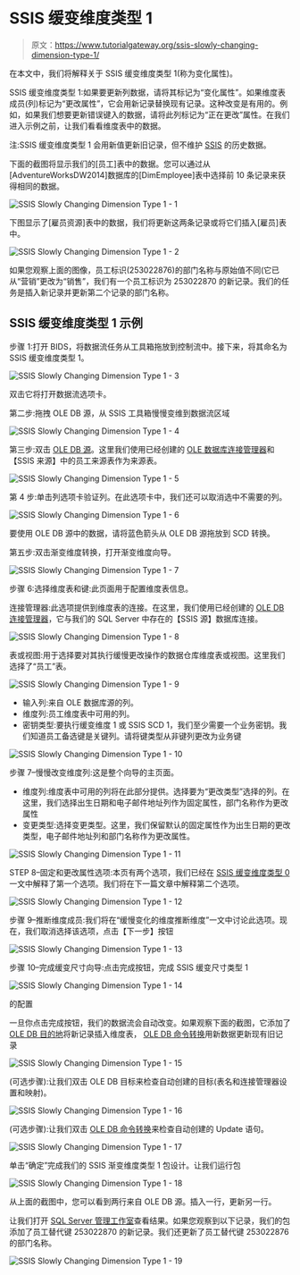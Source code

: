 # SSIS 缓变维度类型 1

> 原文：<https://www.tutorialgateway.org/ssis-slowly-changing-dimension-type-1/>

在本文中，我们将解释关于 SSIS 缓变维度类型 1(称为变化属性)。

SSIS 缓变维度类型 1:如果要更新列数据，请将其标记为“变化属性”。如果维度表成员(列)标记为“更改属性”，它会用新记录替换现有记录。这种改变是有用的。例如，如果我们想要更新错误键入的数据，请将此列标记为“正在更改”属性。在我们进入示例之前，让我们看看维度表中的数据。

注:SSIS 缓变维度类型 1 会用新值更新旧记录，但不维护 [SSIS](https://www.tutorialgateway.org/ssis/) 的历史数据。

下面的截图将显示我们的[员工]表中的数据。您可以通过从[AdventureWorksDW2014]数据库的[DimEmployee]表中选择前 10 条记录来获得相同的数据。

![SSIS Slowly Changing Dimension Type 1 - 1](img/714e12d33df260fab3c78323fbabb972.png)

下图显示了[雇员资源]表中的数据，我们将更新这两条记录或将它们插入[雇员]表中。

![SSIS Slowly Changing Dimension Type 1 - 2](img/3a006e006e8dc834259ad382d7b1d003.png)

如果您观察上面的图像，员工标识(253022876)的部门名称与原始值不同(它已从“营销”更改为“销售”，我们有一个员工标识为 253022870 的新记录。我们的任务是插入新记录并更新第二个记录的部门名称。

## SSIS 缓变维度类型 1 示例

步骤 1:打开 BIDS，将数据流任务从工具箱拖放到控制流中。接下来，将其命名为 SSIS 缓变维度类型 1。

![SSIS Slowly Changing Dimension Type 1 - 3](img/72324121e9a4334f9316b75d3514f86c.png)

双击它将打开数据流选项卡。

第二步:拖拽 OLE DB 源，从 SSIS 工具箱慢慢变维到数据流区域

![SSIS Slowly Changing Dimension Type 1 - 4](img/05ef157b0be8732571800e8c5ff3bfdc.png)

第三步:双击 [OLE DB 源](https://www.tutorialgateway.org/ole-db-source-in-ssis/)。这里我们使用已经创建的 [OLE 数据库连接管理器](https://www.tutorialgateway.org/ole-db-connection-manager-in-ssis/)和【SSIS 来源】中的员工来源表作为来源表。

![SSIS Slowly Changing Dimension Type 1 - 5](img/8abefb00960ebe7a2a010810d326aca7.png)

第 4 步:单击列选项卡验证列。在此选项卡中，我们还可以取消选中不需要的列。

![SSIS Slowly Changing Dimension Type 1 - 6](img/a49cc092aaca665b8aefacbb928cdac2.png)

要使用 OLE DB 源中的数据，请将蓝色箭头从 OLE DB 源拖放到 SCD 转换。

第五步:双击渐变维度转换，打开渐变维度向导。

![SSIS Slowly Changing Dimension Type 1 - 7](img/870f5b8f2065c000e5e0b25aec535acb.png)

步骤 6:选择维度表和键:此页面用于配置维度表信息。

连接管理器:此选项提供到维度表的连接。在这里，我们使用已经创建的 [OLE DB 连接管理器](https://www.tutorialgateway.org/ole-db-connection-manager-in-ssis/)，它与我们的 SQL Server 中存在的【SSIS 源】数据库连接。

![SSIS Slowly Changing Dimension Type 1 - 8](img/de4391b6e421a2ef71b192fbdca29258.png)

表或视图:用于选择要对其执行缓慢更改操作的数据仓库维度表或视图。这里我们选择了“员工”表。

![SSIS Slowly Changing Dimension Type 1 - 9](img/1db36580415b7cbb56386bd0f6da6298.png)

*   输入列:来自 OLE 数据库源的列。
*   维度列:员工维度表中可用的列。
*   密钥类型:要执行缓变维度 1 或 SSIS SCD 1，我们至少需要一个业务密钥。我们知道员工备选键是关键列。请将键类型从非键列更改为业务键

![SSIS Slowly Changing Dimension Type 1 - 10](img/da767a1b0ba62051f883f37247a3d876.png)

步骤 7–慢慢改变维度列:这是整个向导的主页面。

*   维度列:维度表中可用的列将在此部分提供。选择要为“更改类型”选择的列。在这里，我们选择出生日期和电子邮件地址列作为固定属性，部门名称作为更改属性
*   变更类型:选择变更类型。这里，我们保留默认的固定属性作为出生日期的更改类型，电子邮件地址列和部门名称作为更改属性。

![SSIS Slowly Changing Dimension Type 1 - 11](img/71cd3552088dc1bd3f509fc18e820b5c.png)

STEP 8–固定和更改属性选项:本页有两个选项，我们已经在 [SSIS 缓变维度类型 0](https://www.tutorialgateway.org/ssis-slowly-changing-dimension-type-0/) 一文中解释了第一个选项。我们将在下一篇文章中解释第二个选项。

![SSIS Slowly Changing Dimension Type 1 - 12](img/661294a80cca347f96699f03dc357749.png)

步骤 9–推断维度成员:我们将在“缓慢变化的维度推断维度”一文中讨论此选项。现在，我们取消选择该选项，点击【下一步】按钮

![SSIS Slowly Changing Dimension Type 1 - 13](img/51227dad38b4c300eea535da164f825a.png)

步骤 10–完成缓变尺寸向导:点击完成按钮，完成 SSIS 缓变尺寸类型 1

![SSIS Slowly Changing Dimension Type 1 - 14](img/84eab1e7afc24eefa1f3bb5cf206e7fe.png)

的配置

一旦你点击完成按钮，我们的数据流会自动改变。如果观察下面的截图，它添加了 [OLE DB 目的地](https://www.tutorialgateway.org/ssis-ole-db-destination/)将新记录插入维度表， [OLE DB 命令转换](https://www.tutorialgateway.org/ole-db-command-transformation-in-ssis/)用新数据更新现有旧记录

![SSIS Slowly Changing Dimension Type 1 - 15](img/02d55eb31157330dd2c04635d11c39e6.png)

(可选步骤):让我们双击 OLE DB 目标来检查自动创建的目标(表名和连接管理器设置和映射)。

![SSIS Slowly Changing Dimension Type 1 - 16](img/e7f9aeea41fe94a8b227fddbd771b4a0.png)

(可选步骤):让我们双击 [OLE DB 命令转换](https://www.tutorialgateway.org/ole-db-command-transformation-in-ssis/)来检查自动创建的 Update 语句。

![SSIS Slowly Changing Dimension Type 1 - 17](img/54d57a42811f7179007d79d301d8ac15.png)

单击“确定”完成我们的 SSIS 渐变维度类型 1 包设计。让我们运行包

![SSIS Slowly Changing Dimension Type 1 - 18](img/b85eeb24c4e30767be84e2e59b20f6b0.png)

从上面的截图中，您可以看到两行来自 OLE DB 源。插入一行，更新另一行。

让我们打开 [SQL Server 管理工作室](https://www.tutorialgateway.org/sql/)查看结果。如果您观察到以下记录，我们的包添加了员工替代键 253022870 的新记录。我们还更新了员工替代键 253022876 的部门名称。

![SSIS Slowly Changing Dimension Type 1 - 19](img/081d1eeb3d43141b3b15bcde64b66684.png)